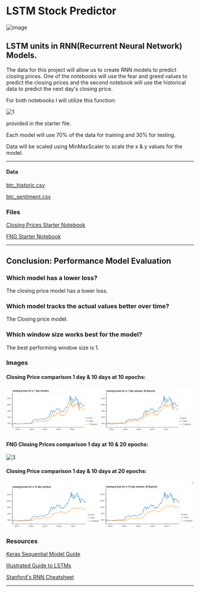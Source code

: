 # LSTM Stock Predictor

![image](https://user-images.githubusercontent.com/70820754/106659604-35445780-655c-11eb-901d-a0eae9517092.png)

## LSTM units in RNN(Recurrent Neural Network) Models. 

The data for this project will allow us to create RNN models to predict closing prices. One of the notebooks will use the fear and greed values to predict the closing prices and the second notebook will use the historical data to predict the next day's closing price. 

For both notebooks I will utilize this function:

![1](https://user-images.githubusercontent.com/70820754/106677450-fde2a480-6575-11eb-9644-b65f8612db96.png)
    
provided in the starter file.  

Each model will use 70% of the data for training and 30% for testing. 

Data will be scaled using MinMaxScaler to scale the x & y values for the model. 

---

#### Data

[btc_historic.csv](https://github.com/kary2003/14-LSTM_Stock_Predictor/blob/main/Starter%20Files/btc_historic.csv)

[btc_sentiment.csv](https://github.com/kary2003/14-LSTM_Stock_Predictor/blob/main/Starter%20Files/btc_sentiment.csv)

### Files

[Closing Prices Starter Notebook](https://github.com/kary2003/14-LSTM_Stock_Predictor/blob/main/Starter%20Files/lstm_stock_predictor_closing.ipynb)

[FNG Starter Notebook](https://github.com/kary2003/14-LSTM_Stock_Predictor/blob/main/Starter%20Files/lstm_stock_predictor_fng.ipynb)

- - -

## Conclusion: Performance Model Evaluation

### Which model has a lower loss?
The closing price model has a lower loss. 

### Which model tracks the actual values better over time?
The Closing price model. 

### Which window size works best for the model?
The best performing window size is 1.

### Images
#### Closing Price comparison 1 day & 10 days at 10 epochs:
![image](https://github.com/kary2003/14-LSTM_Stock_Predictor/blob/main/Images/1-1day.png)

#### FNG Closing Prices comparison 1 day at 10 & 20 epochs:

![3](https://user-images.githubusercontent.com/70820754/106699370-f932e600-659f-11eb-8b44-231d89b2d62e.png)

#### Closing Price comparison 1 day & 10 days at 20 epochs:
![image](https://github.com/kary2003/14-LSTM_Stock_Predictor/blob/main/Images/4-10%20day.png)

### Resources

[Keras Sequential Model Guide](https://keras.io/getting-started/sequential-model-guide/)

[Illustrated Guide to LSTMs](https://towardsdatascience.com/illustrated-guide-to-lstms-and-gru-s-a-step-by-step-explanation-44e9eb85bf21)

[Stanford's RNN Cheatsheet](https://stanford.edu/~shervine/teaching/cs-230/cheatsheet-recurrent-neural-networks)

- - -
